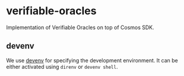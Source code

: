 # verifiable-oracles

Implementation of Verifiable Oracles on top of Cosmos SDK.

## devenv

We use [devenv](https://devenv.sh/getting-started/) for specifying the
development environment. It can be either activated using `direnv` or `devenv
shell`.

